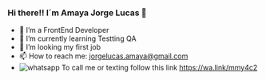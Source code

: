 ### Hi there!! I´m Amaya Jorge Lucas 👋

- 🔭 I’m a FrontEnd Developer
- 🌱 I’m currently learning Testting QA
- 👯 I’m looking my first job
- 📫 How to reach me: jorgelucas.amaya@gmail.com
- ![whatsapp](https://user-images.githubusercontent.com/89165855/169624443-0e67b92a-337a-4fcc-ab9b-e585adf0c4ab.png) To call me or texting  follow this link https://wa.link/mmy4c2

